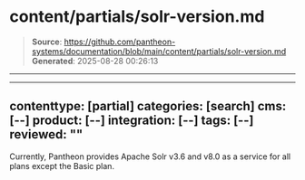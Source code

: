 # content/partials/solr-version.md

> **Source**: https://github.com/pantheon-systems/documentation/blob/main/content/partials/solr-version.md
> **Generated**: 2025-08-28 00:26:13

---

---
contenttype: [partial]
categories: [search]
cms: [--]
product: [--]
integration: [--]
tags: [--]
reviewed: ""
---

Currently, Pantheon provides Apache Solr v3.6 and v8.0 as a service for all plans except the Basic plan.